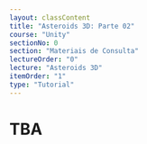 ```yaml
---
layout: classContent
title: "Asteroids 3D: Parte 02"
course: "Unity"
sectionNo: 0
section: "Materiais de Consulta"
lectureOrder: "0"
lecture: "Asteroids 3D"
itemOrder: "1"
type: "Tutorial"
---
```


# TBA